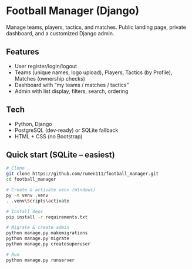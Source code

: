 # Football Manager (Django)

Manage teams, players, tactics, and matches. Public landing page, private dashboard, and a customized Django admin.

## Features
- User register/login/logout
- Teams (unique names, logo upload), Players, Tactics (by Profile), Matches (ownership checks)
- Dashboard with “my teams / matches / tactics”
- Admin with list display, filters, search, ordering

## Tech
- Python, Django
- PostgreSQL (dev-ready) or SQLite fallback
- HTML + CSS (no Bootstrap)

## Quick start (SQLite – easiest)
```bash
# Clone
git clone https://github.com/rumen111/football_manager.git
cd football_manager

# Create & activate venv (Windows)
py -m venv .venv
. .venv\Scripts\activate

# Install deps
pip install -r requirements.txt

# Migrate & create admin
python manage.py makemigrations
python manage.py migrate
python manage.py createsuperuser

# Run
python manage.py runserver